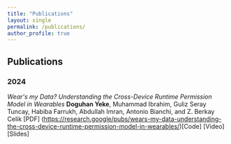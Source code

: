 ```yaml
---
title: "Publications"
layout: single
permalink: /publications/
author_profile: true
---
```


## Publications

### 2024
*Wear's my Data? Understanding the Cross-Device Runtime Permission Model in Wearables*
**Doguhan Yeke**, Muhammad Ibrahim, Guliz Seray Tuncay, Habiba Farrukh, Abdullah Imran, Antonio Bianchi, and Z. Berkay Celik
[PDF] (https://research.google/pubs/wears-my-data-understanding-the-cross-device-runtime-permission-model-in-wearables/)[Code] [Video] [Slides]